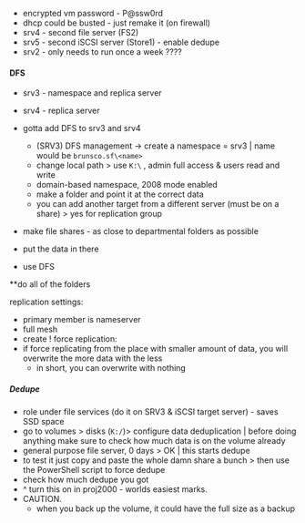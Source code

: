 - encrypted vm password - P@ssw0rd
- dhcp could be busted - just remake it (on firewall)
- srv4 - second file server (FS2)
- srv5 - second iSCSI server (Store1) - enable dedupe
- srv2 - only needs to run once a week ????

#### DFS
- srv3 - namespace and replica server
- srv4 - replica server
- gotta add DFS to srv3 and srv4
	- (SRV3) DFS management -> create a namespace = srv3 | name would be `brunsco.sf\<name>`
	- change local path > use `K:\` , admin full access & users read and write
	- domain-based namespace, 2008 mode enabled
	- make a folder and point it at the correct data
	- you can add another target from a different server (must be on a share) > yes for replication group

- make file shares - as close to departmental folders as possible
- put the data in there
- use DFS

**do all of the folders

replication settings:
- primary member is nameserver
- full mesh
- create !
force replication:
- if force replicating from the place with smaller amount of data, you will overwrite the more data with the less
	- in short, you can overwrite with nothing

##### Dedupe
- role under file services (do it on SRV3 & iSCSI target server) - saves SSD space
- go to volumes > disks (`K:/`)> configure data deduplication | before doing anything make sure to check how much data is on the volume already
- general purpose file server, 0 days > OK | this starts dedupe
- to test it just copy and paste the whole damn share a bunch > then use the PowerShell script to force dedupe
- check how much dedupe you got
- ^ turn this on in proj2000 - worlds easiest marks.
- CAUTION.
	- when you back up the volume, it could have the full size as a backup